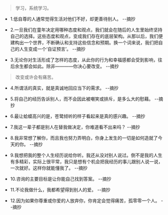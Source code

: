 >学习，系统学习。

- 1.低自尊的人通常觉得生活对他们不好，却更善待别人。 --摘抄

- 2.一旦我们在童年决定用哪种态度和观点，我们就会在随后的人生里始终坚持自己的选择。这些态度和观点，变成我们存在的底层架构。从那以后，我们便建构出一个世界，不断确认和支持这些信念和预期。换一个词来说，我们把自己的人生变成一个‘自证预言’。 --摘抄

- 3.无论你对生活形成了怎样的态度，从此你的行为和幸福感都会受到影响，往后余生都会如此。除非————你决心要改变。 --摘抄

>改变或许会有痛苦。

- 4.所谓活的真实，就是真诚地回应当下的需求。 --摘抄

- 5.将自己的经历告诉别人，而不会因此被嘲笑或排斥，是多么大的慰藉。 --摘抄

- 6.最让蛤蟆高兴的是，苍鹭倾听的样子看起来是真的感兴趣。 --摘抄

- 7.我这一辈子都是别人在替我做决定，你难道看不出来吗？ --摘抄

- 8.我非常想了解你，而且我也努力弄明白，你身上发生的一切是如何造就了今天的你。 --摘抄

- 9.我想把我的整个人生经历说给你听。我还从没对别人说过。倒不是我的人生有多精彩，实际上很平常，我只是想有个机会把我经历的事儿跟别人说一说，一次就好。这样你就能懂我了。 --摘抄

- 10.咨询的主要目标是让你能自己找到答案。 --摘抄

- 11.不论我做什么，我都希望得到别人的爱。 --摘抄

- 12.因为如果你尊重或你爱的人放弃你，你肯定会觉得痛苦，孤零零一个人。 --摘抄
